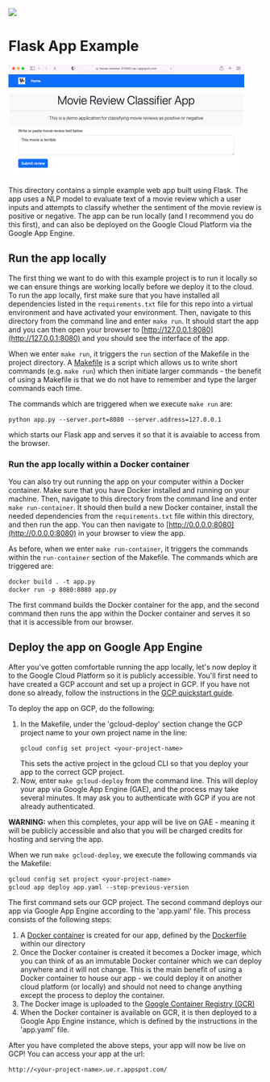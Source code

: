 ![](https://storage.googleapis.com/aipi_datasets/Duke-AIPI-Logo.png)

# Flask App Example
![](.img/flask_demo.png)

This directory contains a simple example web app built using Flask.  The app uses a NLP model to evaluate text of a movie review which a user inputs and attempts to classify whether the sentiment of the movie review is positive or negative.  The app can be run locally (and I recommend you do this first), and can also be deployed on the Google Cloud Platform via the Google App Engine.

## Run the app locally
The first thing we want to do with this example project is to run it locally so we can ensure things are working locally before we deploy it to the cloud.  To run the app locally, first make sure that you have installed all dependencies listed in the `requirements.txt` file for this repo into a virtual environment and have activated your environment.  Then, navigate to this directory from the command line and enter `make run`.  It should start the app and you can then open your browser to [http://127.0.0.1:8080](http://127.0.0.1:8080) and you should see the interface of the app.

When we enter `make run`, it triggers the `run` section of the Makefile in the project directory.  A [Makefile](https://opensource.com/article/18/8/what-how-makefile) is a script which allows us to write short commands (e.g. `make run`) which then initiate larger commands - the benefit of using a Makefile is that we do not have to remember and type the larger commands each time.

The commands which are triggered when we execute `make run` are:
```
python app.py --server.port=8080 --server.address=127.0.0.1
```
which starts our Flask app and serves it so that it is avaiable to access from the browser.

### Run the app locally within a Docker container
You can also try out running the app on your computer within a Docker container.  Make sure that you have Docker installed and running on your machine.  Then, navigate to this directory from the command line and enter `make run-container`.  It should then build a new Docker container, install the needed dependencies from the `requirements.txt` file within this directory, and then run the app.  You can then navigate to [http://0.0.0.0:8080](http://0.0.0.0:8080) in your browser to view the app.

As before, when we enter `make run-container`, it triggers the commands within the `run-container` section of the Makefile.  The commands which are triggered are:
```
docker build . -t app.py
docker run -p 8080:8080 app.py
```
The first command builds the Docker container for the app, and the second command then runs the app within the Docker container and serves it so that it is accessible from our browser.

## Deploy the app on Google App Engine
After you've gotten comfortable running the app locally, let's now deploy it to the Google Cloud Platform so it is publicly accessible.  You'll first need to have created a GCP account and set up a project in GCP.  If you have not done so already, follow the instructions in the [GCP quickstart guide](https://github.com/AIPI540/AIPI540-Deep-Learning-Applications/blob/main/0_infra_setup/GCP_quickstart.md).

To deploy the app on GCP, do the following:  
1) In the Makefile, under the 'gcloud-deploy' section change the GCP project name to your own project name in the line:
    ```
    gcloud config set project <your-project-name>
    ```
    This sets the active project in the gcloud CLI so that you deploy your app to the correct GCP project.  
2) Now, enter `make gcloud-deploy` from the command line.  This will deploy your app via Google App Engine (GAE), and the process may take several minutes.  It may ask you to authenticate with GCP if you are not already authenticated.

**WARNING:** when this completes, your app will be live on GAE - meaning it will be publicly accessible and also that you will be charged credits for hosting and serving the app.  

When we run `make gcloud-deploy`, we execute the following commands via the Makefile:  
```
gcloud config set project <your-project-name>
gcloud app deploy app.yaml --stop-previous-version
```

The first command sets our GCP project.  The second command deploys our app via Google App Engine according to the 'app.yaml' file.  This process consists of the following steps:
1) A [Docker container](https://www.docker.com/resources/what-container) is created for our app, defined by the [Dockerfile](https://docs.docker.com/engine/reference/builder/) within our directory 
2) Once the Docker container is created it becomes a Docker image, which you can think of as an immutable Docker container which we can deploy anywhere and it will not change.  This is the main benefit of using a Docker container to house our app - we could deploy it on another cloud platform (or locally) and should not need to change anything except the process to deploy the container.
3) The Docker image is uploaded to the [Google Container Registry (GCR)](https://cloud.google.com/container-registry)
4) When the Docker container is available on GCR, it is then deployed to a Google App Engine instance, which is defined by the instructions in the 'app.yaml' file.

After you have completed the above steps, your app will now be live on GCP!  You can access your app at the url:
```
http://<your-project-name>.ue.r.appspot.com/
```





